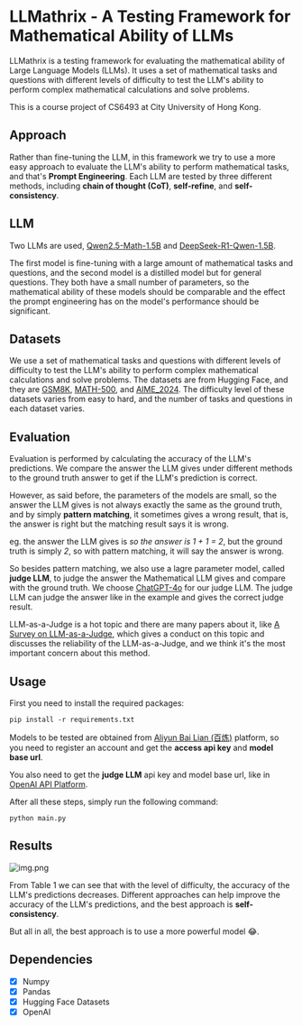 # LLMathrix - A Testing Framework for Mathematical Ability of LLMs
LLMathrix is a testing framework for evaluating the mathematical ability of Large Language Models (LLMs). 
It uses a set of mathematical tasks and questions with different levels of difficulty to test the LLM's ability to perform complex mathematical calculations and solve problems.

This is a course project of CS6493 at City University of Hong Kong.
## Approach
Rather than fine-tuning the LLM, in this framework we try to use a more easy approach to evaluate the LLM's ability to perform mathematical tasks, and that's **Prompt Engineering**. Each LLM are tested by three different methods, including
**chain of thought (CoT)**, **self-refine**, and **self-consistency**.

## LLM
Two LLMs are used, [Qwen2.5-Math-1.5B](https://bailian.console.aliyun.com/?tab=model#/model-market/detail/qwen2.5-math-1.5b-instruct) and [DeepSeek-R1-Qwen-1.5B](https://bailian.console.aliyun.com/?tab=model#/efm/model_experience_center/text?currentTab=textChat&modelId=deepseek-r1-distill-qwen-1.5b).

The first model is fine-tuning with a large amount of mathematical tasks and questions, and the second model is a distilled model but for general questions. They both have a small number of parameters, so the mathematical ability of these models should be comparable and the effect the prompt engineering has on the model's performance should be significant.

## Datasets
We use a set of mathematical tasks and questions with different levels of difficulty to test the LLM's ability to perform complex mathematical calculations and solve problems.
The datasets are from Hugging Face, and they are [GSM8K](https://huggingface.co/datasets/openai/gsm8k), [MATH-500](https://huggingface.co/datasets/HuggingFaceH4/MATH-500), and [AIME_2024](https://huggingface.co/datasets/HuggingFaceH4/aime_2024).
The difficulty level of these datasets varies from easy to hard, and the number of tasks and questions in each dataset varies.

## Evaluation
Evaluation is performed by calculating the accuracy of the LLM's predictions. We compare the answer the LLM gives under different methods to the ground truth answer to get if the LLM's prediction is correct.

However, as said before, the parameters of the models are small, so the answer the LLM gives is not always exactly the same as the ground truth, and by simply **pattern matching**, it sometimes gives a wrong result, that is, the answer is right but the matching result says it is wrong.

eg. the answer the LLM gives is *so the answer is 1 + 1 = 2*, but the ground truth is simply *2*, so with pattern matching, it will say the answer is wrong.

So besides pattern matching, we also use a lagre parameter model, called **judge LLM**, to judge the answer the Mathematical LLM gives and compare with the ground truth.
We choose [ChatGPT-4o](https://openai.com/index/hello-gpt-4o/) for our judge LLM. The judge LLM can judge the answer like in the example and gives the correct judge result.

LLM-as-a-Judge is a hot topic and there are many papers about it, like [A Survey on LLM-as-a-Judge](https://arxiv.org/abs/2411.15594), which gives a conduct on this topic and discusses the reliability of the LLM-as-a-Judge, and we think it's the most important concern about this method.

## Usage
First you need to install the required packages:

```pip install -r requirements.txt```

Models to be tested are obtained from [Aliyun Bai Lian (百炼)](https://bailian.console.aliyun.com/?tab=home#/home) platform, so you need to register an account and get the **access api key** and **model base url**.

You also need to get the **judge LLM** api key and model base url, like in [OpenAI API Platform](https://openai.com/api/).

After all these steps, simply run the following command:

```python main.py```

## Results
![img.png](img.png)

From Table 1 we can see that with the level of difficulty, the accuracy of the LLM's predictions decreases. Different approaches can help improve the accuracy of the LLM's predictions, and the best approach is **self-consistency**.

But all in all, the best approach is to use a more powerful model :joy:.

## Dependencies
- [X] Numpy
- [X] Pandas
- [X] Hugging Face Datasets
- [X] OpenAI